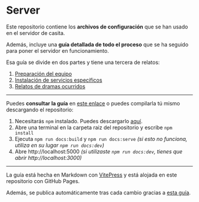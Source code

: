 # Server
Este repositorio contiene los **archivos de configuración** que se han usado en el servidor de casita.

Además, incluye una **guía detallada de todo el proceso** que se ha seguido para poner el servidor en funcionamiento.

Esa guía se divide en dos partes y tiene una tercera de relatos:
1. [Preparación del equipo](https://comicivans.github.io/server/equipo/hardware)
2. [Instalación de servicios específicos](https://comicivans.github.io/server/servicios/minecraft)
3. [Relatos de dramas ocurridos](https://comicivans.github.io/server/relatos/initramfs-vs-router)

---

Puedes **consultar la guía** en [este enlace](https://comicivans.github.io/server/) o puedes compilarla tú mismo descargando el repositorio:
1. Necesitarás `npm` instalado. Puedes descargarlo [aquí](https://github.com/nodesource/distributions/blob/master/README.md).
2. Abre una terminal en la carpeta raiz del repositorio y escribe `npm install`
3. Ejecuta `npm run docs:build` y `npm run docs:serve` *(si esto no funciona, utiliza en su lugar `npm run docs:dev`)*
4. Abre http://localhost:5000 *(si utilizaste `npm run docs:dev`, tienes que abrir http://localhost:3000)*

---

La guía está hecha en Markdown con [VitePress](https://github.com/vuejs/vitepress) y está alojada en este repositorio con GitHub Pages.

Además, se publica automáticamente tras cada cambio gracias a [esta guía](https://jamesiv.es/blog/github/actions/2022/01/23/deploying-to-github-pages-with-github-actions).